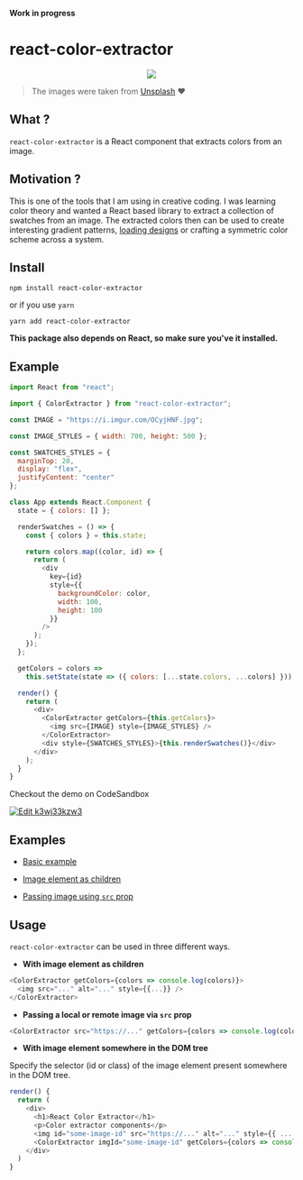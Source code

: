 **Work in progress**

# react-color-extractor

<p align="center">
  <img src="./assets/color-extractor.gif" />
</p>

> The images were taken from [Unsplash](https://unsplash.com/) ❤️

## What ?

`react-color-extractor` is a React component that extracts colors from an image.

## Motivation ?

This is one of the tools that I am using in creative coding. I was learning color theory and wanted a React based library to extract a collection of swatches from an image. The extracted colors then can be used to create interesting gradient patterns, [loading designs](https://generative-design.surge.sh) or crafting a symmetric color scheme across a system.

## Install

```
npm install react-color-extractor
```

or if you use `yarn`

```
yarn add react-color-extractor
```

**This package also depends on React, so make sure you've it installed.**

## Example

```js
import React from "react";

import { ColorExtractor } from "react-color-extractor";

const IMAGE = "https://i.imgur.com/OCyjHNF.jpg";

const IMAGE_STYLES = { width: 700, height: 500 };

const SWATCHES_STYLES = {
  marginTop: 20,
  display: "flex",
  justifyContent: "center"
};

class App extends React.Component {
  state = { colors: [] };

  renderSwatches = () => {
    const { colors } = this.state;

    return colors.map((color, id) => {
      return (
        <div
          key={id}
          style={{
            backgroundColor: color,
            width: 100,
            height: 100
          }}
        />
      );
    });
  };

  getColors = colors =>
    this.setState(state => ({ colors: [...state.colors, ...colors] }));

  render() {
    return (
      <div>
        <ColorExtractor getColors={this.getColors}>
          <img src={IMAGE} style={IMAGE_STYLES} />
        </ColorExtractor>
        <div style={SWATCHES_STYLES}>{this.renderSwatches()}</div>
      </div>
    );
  }
}
```

Checkout the demo on CodeSandbox

[![Edit k3wj33kzw3](https://codesandbox.io/static/img/play-codesandbox.svg)](https://codesandbox.io/s/k3wj33kzw3)

## Examples

- [Basic example](./examples/Basic.js)

- [Image element as children](./examples/WithChildren.js)

- [Passing image using `src` prop](./examples/WithSrc.js)

## Usage

`react-color-extractor` can be used in three different ways.

- **With image element as children**

```js
<ColorExtractor getColors={colors => console.log(colors)}>
  <img src="..." alt="..." style={{...}} />
</ColorExtractor>
```

- **Passing a local or remote image via `src` prop**

```js
<ColorExtractor src="https://..." getColors={colors => console.log(colors)} />
```

- **With image element somewhere in the DOM tree**

Specify the selector (id or class) of the image element present somewhere in the DOM tree.

```js
render() {
  return (
    <div>
      <h1>React Color Extractor</h1>
      <p>Color extractor components</p>
      <img id="some-image-id" src="https://..." alt="..." style={{ ... }} />
      <ColorExtractor imgId="some-image-id" getColors={colors => console.log(colors)} />
    </div>
  )
}
```
